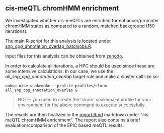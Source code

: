 ## cis-meQTL chromHMM enrichment

We investigated whether cis-meQTLs are enriched for enhancer/promoter chromHMM states
as compared to a random, matched background (150 iterations).

The main R-script for this analysis is located under [snp_cpg_annotation_overlap_batchjobs.R](../R/cre_enrichment/snp_cpg_annotation_overlap_batchjobs.R).

Input files for this analysis can be obtained from [zenodo](ZENODO_LINK).

In order to calculate all iterations, a HPC should be used since these are
some intensive calculations. In our case, we use the *all_snp_cpg_annotation_overlap*
target rule and make a cluster call like so:

```{bash}
nohup nice snakemake --profile profiles/slurm all_snp_cpg_annotation_overlap &
```

> NOTE: you need to create the 'slurm' snakemake profile for your environment for the 
above command to execute successfully.

The results are then finalized in the [report.Rmd](report.Rmd) markdown under "cis meQTL chromHMM enrichment".
The report also contains a brief evaluation/comparison of the EPIC based meQTL results.
